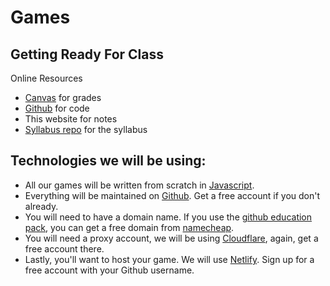 # Games



 ## Getting Ready For Class

 Online Resources
 - [Canvas](https://canvas.unomaha.edu) for grades
 - [Github](https://github.com/CS2510) for code
 - This website for notes
 - [Syllabus repo](https://github.com/bricksphd/teaching) for the syllabus

 ## Technologies we will be using:

 - All our games will be written from scratch in [Javascript](https://w3schools.com/js).
 - Everything will be maintained on [Github](https://github.com). Get a free account if you don't already.
 - You will need to have a domain name. If you use the [github education pack](https://education.github.com/pack), you can get a free domain from [namecheap](https://namecheap.com).
 - You will need a proxy account, we will be using [Cloudflare](https://cloudflare.com), again, get a free account there.
 - Lastly, you'll want to host your game. We will use [Netlify](https://netlify.com). Sign up for a free account with your Github username.